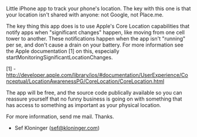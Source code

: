 Little iPhone app to track your phone's location.  The key with
this one is that your location isn't shared with anyone: not Google,
not Place.me.

The key thing this app does is to use Apple's Core Location
capabilities that notify apps when "significant changes" happen,
like moving from one cell tower to another.  These notifications
happen when the app isn't "running" per se, and don't cause a drain
on your battery.   For more information see the Apple documentation
[1] on this, especially startMonitoringSignificantLocationChanges.

[1] - http://developer.apple.com/library/ios/#documentation/UserExperience/Conceptual/LocationAwarenessPG/CoreLocation/CoreLocation.html

The app will be free, and the source code publically available so
you can reassure yourself that no funny business is going on with
something that has access to something as important as your physical
location.

For more information, send me mail.  Thanks.

- Sef Kloninger (sef@kloninger.com)
